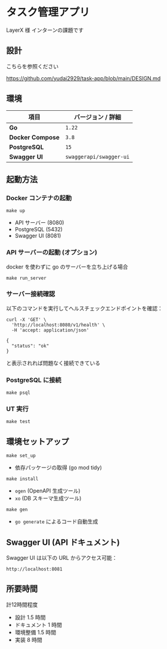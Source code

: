 # タスク管理アプリ

LayerX 様 インターンの課題です

## 設計
こちらを参照ください

https://github.com/yudai2929/task-app/blob/main/DESIGN.md

## 環境

| **項目**           | **バージョン / 詳細**   |
| ------------------ | ----------------------- |
| **Go**             | `1.22`                  |
| **Docker Compose** | `3.8`                   |
| **PostgreSQL**     | `15`                    |
| **Swagger UI**     | `swaggerapi/swagger-ui` |

## 起動方法

### Docker コンテナの起動

```
make up
```

- API サーバー (8080)
- PostgreSQL (5432)
- Swagger UI (8081)

### API サーバーの起動 (オプション)

docker を使わずに go のサーバーを立ち上げる場合

```
make run_server
```

### サーバー接続確認

以下のコマンドを実行してヘルスチェックエンドポイントを確認：

```
curl -X 'GET' \
  'http://localhost:8080/v1/health' \
  -H 'accept: application/json'
```

```
{
  "status": "ok"
}
```

と表示されれば問題なく接続できている

### PostgreSQL に接続

```
make psql
```

### UT 実行

```
make test
```

## 環境セットアップ

```
make set_up
```

- 依存パッケージの取得 (go mod tidy)

```
make install
```

- `ogen` (OpenAPI 生成ツール)
- `xo` (DB スキーマ生成ツール)

```
make gen
```

- `go generate` によるコード自動生成

## Swagger UI (API ドキュメント)

Swagger UI は以下の URL からアクセス可能：

```
http://localhost:8081
```

## 所要時間
計12時間程度
- 設計 1.5 時間
- ドキュメント 1 時間
- 環境整備 1.5 時間
- 実装 8 時間
